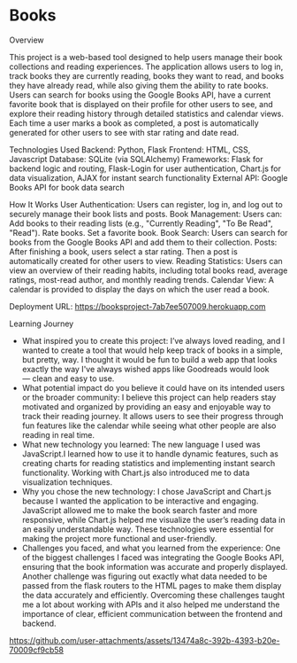 # Books
Overview

This project is a web-based tool designed to help users manage their book collections and reading experiences. The application allows users to log in, track books they are currently reading, books they want to read, and books they have already read, while also giving them the ability to rate books. Users can search for books using the Google Books API, have a current favorite book that is displayed on their profile for other users to see, and explore their reading history through detailed statistics and calendar views. Each time a user marks a book as completed, a post is automatically generated for other users to see with star rating and date read.


Technologies Used
Backend: Python, Flask
Frontend: HTML, CSS, Javascript
Database: SQLite (via SQLAlchemy)
Frameworks: Flask for backend logic and routing, Flask-Login for user authentication, Chart.js for data visualization, AJAX for instant search functionality
External API: Google Books API for book data search


How It Works
User Authentication: Users can register, log in, and log out to securely manage their book lists and posts.
Book Management: Users can:
Add books to their reading lists (e.g., "Currently Reading", "To Be Read", "Read").
Rate books.
Set a favorite book.
Book Search: Users can search for books from the Google Books API and add them to their collection.
Posts: After finishing a book, users select a star rating. Then a post is automatically created for other users to view.
Reading Statistics: Users can view an overview of their reading habits, including total books read, average ratings, most-read author, and monthly reading trends.
Calendar View: A calendar is provided to display the days on which the user read a book.


Deployment URL:
https://booksproject-7ab7ee507009.herokuapp.com

Learning Journey

- What inspired you to create this project:
I’ve always loved reading, and I wanted to create a tool that would help keep track of books in a simple, but pretty, way. I thought it would be fun to build a web app that looks exactly the way I've always wished apps like Goodreads would look — clean and easy to use.
- What potential impact do you believe it could have on its intended users or the broader community:
I believe this project can help readers stay motivated and organized by providing an easy and enjoyable way to track their reading journey. It allows users to see their progress through fun features like the calendar while seeing what other people are also reading in real time.
- What new technology you learned:
The new language I used was JavaScript.I learned how to use it to handle dynamic features, such as creating charts for reading statistics and implementing instant search functionality. Working with Chart.js also introduced me to data visualization techniques.
- Why you chose the new technology:
I chose JavaScript and Chart.js because I wanted the application to be interactive and engaging. JavaScript allowed me to make the book search faster and more responsive, while Chart.js helped me visualize the user’s reading data in an easily understandable way. These technologies were essential for making the project more functional and user-friendly.
- Challenges you faced, and what you learned from the experience:
One of the biggest challenges I faced was integrating the Google Books API, ensuring that the book information was accurate and properly displayed. Another challenge was figuring out exactly what data needed to be passed from the flask routers to the HTML pages to make them display the data accurately and efficiently. Overcoming these challenges taught me a lot about working with APIs and it also helped me understand the importance of clear, efficient communication between the frontend and backend.




https://github.com/user-attachments/assets/13474a8c-392b-4393-b20e-70009cf9cb58

